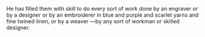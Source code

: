 He has filled them with skill to do every sort of work done by an engraver or by a designer or by an embroiderer in blue and purple and scarlet yarns and fine twined linen, or by a weaver —by any sort of workman or skilled designer.
